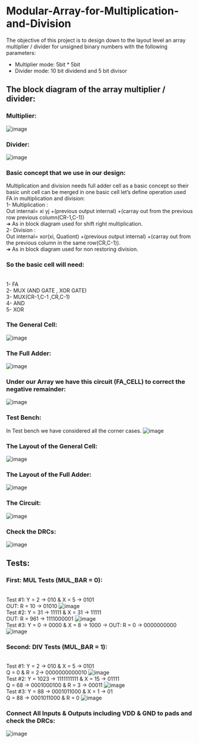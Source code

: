 # Modular-Array-for-Multiplication-and-Division
The objective of this project is to design down to the layout level an array multiplier / divider for unsigned binary numbers with the following parameters: 
*	 Multiplier mode: 5bit * 5bit  
*	 Divider mode: 10 bit dividend and 5 bit divisor
## The block diagram of the array multiplier / divider:
### Multiplier:
![image](https://github.com/BassantAhmedElbakry/Modular-Array-for-Multiplication-and-Division/assets/104600321/a9618625-1274-420f-9500-5add36aa7201)
### Divider:
![image](https://github.com/BassantAhmedElbakry/Modular-Array-for-Multiplication-and-Division/assets/104600321/34456e07-19bb-4640-af9f-5ea5dc45cb47)
### Basic concept that we use in our design: 
Multiplication and division needs full adder cell as a basic concept so their basic unit cell can be merged in one basic cell let’s define operation used FA in multiplication and division: 
<br /> 1- Multiplication : 
<br /> Out internal= xi yj +(previous output internal) +(carray out from the previous row previous column(CR-1,C-1))    
 ➔ As in block diagram used for shift right multiplication. 
<br /> 2- Division : 
<br /> Out internal= xor(xi, Quationt) +(previous output internal) +(carray out from the previous column in the same row(CR,C-1)). 
<br /> ➔ As in block diagram used for non restoring division. <br />
### So the basic cell will need: 
<br /> 1- FA 
<br /> 2- MUX (AND GATE , XOR GATE) 
<br /> 3- MUX(CR-1,C-1 ,CR,C-1) 
<br /> 4- AND 
<br /> 5- XOR 
### The General Cell:
![image](https://github.com/BassantAhmedElbakry/Modular-Array-for-Multiplication-and-Division/assets/104600321/0ad3c1fa-d0e0-4f9c-b079-1e1dce545aac)
### The Full Adder:
![image](https://github.com/BassantAhmedElbakry/Modular-Array-for-Multiplication-and-Division/assets/104600321/75c01612-0578-41b4-8424-809e86c2f055)
### Under our Array we have this circuit (FA_CELL) to correct the negative remainder:
![image](https://github.com/BassantAhmedElbakry/Modular-Array-for-Multiplication-and-Division/assets/104600321/f0216e3e-1dee-4d40-9711-d1429a49bd98)
### Test Bench:
In Test bench we have considered all the corner cases.
![image](https://github.com/BassantAhmedElbakry/Modular-Array-for-Multiplication-and-Division/assets/104600321/bf836975-4024-4863-922f-49a849d0975d)
### The Layout of the General Cell:
![image](https://github.com/BassantAhmedElbakry/Modular-Array-for-Multiplication-and-Division/assets/104600321/4726a8e9-2b51-47d1-a4cd-4a7375207047)
### The Layout of the Full Adder:
![image](https://github.com/BassantAhmedElbakry/Modular-Array-for-Multiplication-and-Division/assets/104600321/611d389c-68f2-4421-a890-d86f40a06082)
### The Circuit:
![image](https://github.com/BassantAhmedElbakry/Modular-Array-for-Multiplication-and-Division/assets/104600321/10841a25-76c5-4010-b746-3ce22ed371de)
### Check the DRCs:
![image](https://github.com/BassantAhmedElbakry/Modular-Array-for-Multiplication-and-Division/assets/104600321/9c47fcd7-7b75-41ea-bfa0-71da273d10a2)
## Tests:
### First: MUL Tests (MUL_BAR = 0):
<br />Test #1: Y = 2 → 010 & X = 5 → 0101
    <br />OUT: R = 10 → 01010
    ![image](https://github.com/BassantAhmedElbakry/Modular-Array-for-Multiplication-and-Division/assets/104600321/ac2ec9fc-f528-4f49-84a4-7c0ceee738ef)
<br />Test #2: Y = 31 → 11111 & X = 31 → 11111 
        <br />OUT: R = 961 → 1111000001 
    ![image](https://github.com/BassantAhmedElbakry/Modular-Array-for-Multiplication-and-Division/assets/104600321/3c1614eb-0823-40fb-9dc4-18e5a201af16)
<br />Test #3: Y = 0 → 0000 & X = 8 → 1000 → OUT: R = 0 → 0000000000 
![image](https://github.com/BassantAhmedElbakry/Modular-Array-for-Multiplication-and-Division/assets/104600321/c946eb55-028d-4b3c-8c7b-39e2dce5280e)
### Second: DIV Tests (MUL_BAR = 1): 
<br />Test #1: Y = 2 → 010 & X = 5 → 0101 
         <br />Q = 0 & R = 2→ 0000000000010 
![image](https://github.com/BassantAhmedElbakry/Modular-Array-for-Multiplication-and-Division/assets/104600321/73fbe821-55db-45ea-92e0-bb4bd1cb2149)
<br />Test #2: Y = 1023 → 1111111111 & X = 15 → 01111 
         <br />Q = 68 → 0001000100 & R = 3 →  00011 
![image](https://github.com/BassantAhmedElbakry/Modular-Array-for-Multiplication-and-Division/assets/104600321/662743a1-f7c1-4554-8f82-855ae9412693)
<br />Test #3: Y = 88 → 0001011000 & X = 1 → 01 
         <br />Q = 88 → 0001011000 & R = 0 
![image](https://github.com/BassantAhmedElbakry/Modular-Array-for-Multiplication-and-Division/assets/104600321/d8c79c49-77e4-49a2-a809-1c4bb9dbd509)
### Connect All Inputs & Outputs including VDD & GND to pads and check the DRCs:
![image](https://github.com/BassantAhmedElbakry/Modular-Array-for-Multiplication-and-Division/assets/104600321/c29e8b32-76ca-416f-8b72-238a7b4031b9)

